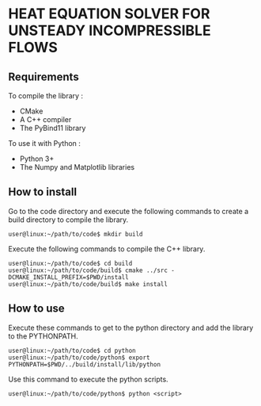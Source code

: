 # HEAT EQUATION SOLVER FOR UNSTEADY INCOMPRESSIBLE FLOWS

## Requirements
To compile the library :
- CMake  
- A C++ compiler  
- The PyBind11 library  

To use it with Python :
- Python 3+  
- The Numpy and Matplotlib libraries  

## How to install
Go to the code directory and execute the following commands to create a build directory to compile the library.
```console
user@linux:~/path/to/code$ mkdir build  
```

Execute the following commands to compile the C++ library.
```console
user@linux:~/path/to/code$ cd build  
user@linux:~/path/to/code/build$ cmake ../src -DCMAKE_INSTALL_PREFIX=$PWD/install    
user@linux:~/path/to/code/build$ make install  
```

## How to use
Execute these commands to get to the python directory and add the library to the PYTHONPATH.
```console
user@linux:~/path/to/code$ cd python
user@linux:~/path/to/code/python$ export PYTHONPATH=$PWD/../build/install/lib/python
```

Use this command to execute the python scripts.
```console
user@linux:~/path/to/code/python$ python <script>
```
